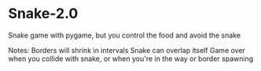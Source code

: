 # Snake-2.0

Snake game with pygame, but you control the food and avoid the snake

Notes:
Borders will shrink in intervals
Snake can overlap itself
Game over when you collide with snake, or when you're in the way or border spawning


